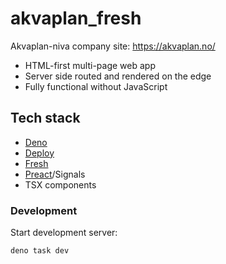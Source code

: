 # akvaplan_fresh

Akvaplan-niva company site: https://akvaplan.no/

- HTML-first multi-page web app
- Server side routed and rendered on the edge
- Fully functional without JavaScript

## Tech stack

- [Deno](https://deno.land)
- [Deploy](https://deno.com/deploy)
- [Fresh](https://fresh.deno.dev/)
- [Preact](https://preactjs.com/)/Signals
- TSX components

### Development

Start development server:

```sh
deno task dev
```
